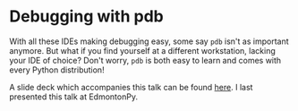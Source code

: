 # Debugging with pdb

With all these IDEs making debugging easy, some say `pdb` isn't as important anymore.  But what if you find yourself at a different workstation, lacking your IDE of choice? Don't worry, `pdb` is both easy to learn and comes with every Python distribution!

A slide deck which accompanies this talk can be found [here](https://slides.com/ajyong/debugging-with-pdb). I last presented this talk at EdmontonPy.
